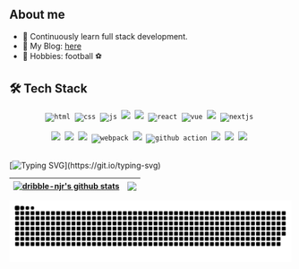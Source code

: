 ## About me 

- 🌱 Continuously learn full stack development.
- 💼 My Blog: [here](https://dribble-njr.github.io/blog/)
- 👋 Hobbies: football ⚽

## 🛠️ Tech Stack

<div align="center">
  <code><img height="40" src="https://api.iconify.design/vscode-icons:file-type-html.svg" alt="html"></code>&nbsp;
  <code><img height="40" src="https://api.iconify.design/vscode-icons:file-type-css.svg" alt="css"></code>&nbsp;
  <code><img height="40" src="https://api.iconify.design/skill-icons:javascript.svg" alt="js"></code>&nbsp;
  <code><img height="40" src="https://api.iconify.design/skill-icons:typescript.svg"></code>&nbsp;
  <code><img height="40" src="https://api.iconify.design/skill-icons:nodejs-dark.svg"></code>&nbsp;
  <code><img height="40" src="https://api.iconify.design/devicon:react.svg" alt="react"></code>&nbsp;
  <code><img height="40" src="https://api.iconify.design/devicon:vuejs.svg" alt="vue"></code>&nbsp;
  <code><img height="40" src="https://api.iconify.design/skill-icons:nestjs-dark.svg"></code>&nbsp;
  <code><img height="40" src="https://api.iconify.design/logos:nextjs-icon.svg" alt="nextjs"></code>&nbsp;
</div>

<br />

<div align="center">
  <code><img height="40" src="https://api.iconify.design/devicon:git.svg"></code>&nbsp;
  <code><img height="40" src="https://api.iconify.design/devicon:vscode.svg"></code>&nbsp;
  <code><img height="40" src="https://api.iconify.design/skill-icons:vite-dark.svg"></code>&nbsp;
  <code><img height="40" src="https://api.iconify.design/devicon:webpack.svg" alt="webpack"></code>&nbsp;
  <code><img height="40" src="https://api.iconify.design/skill-icons:github-dark.svg"></code>&nbsp;
  <code><img height="40" src="https://api.iconify.design/devicon:githubactions.svg" alt="github action"></code>&nbsp;
  <code><img height="40" src="https://api.iconify.design/devicon:nginx.svg"></code>&nbsp;
  <code><img height="40" src="https://api.iconify.design/skill-icons:prisma.svg"></code>&nbsp;
  <code><img height="40" src="https://api.iconify.design/skill-icons:docker.svg"></code>&nbsp;
</div>

<br/>

[![Typing SVG](https://readme-typing-svg.herokuapp.com?font=Fira+Code&pause=1000&color=539BF5&background=4184E41A&vCenter=true&multiline=true&random=false&width=550&height=40&lines=Enquanto+houver+1%25+de+chance%2C+teremo+99%25+f%C3%A9.)](https://git.io/typing-svg)

| <a href="https://github.com/dribble-njr/github-readme-stats"><img align="center" src="https://github-readme-stats.vercel.app/api?username=dribble-njr&show_icons=true&hide_border=true&theme=transparent" alt="dribble-njr's github stats" /></a> | <a href="https://github.com/dribble-njr/github-readme-stats"><img align="center" src="https://github-readme-stats.vercel.app/api/top-langs/?username=dribble-njr&layout=compact&hide_border=true&theme=transparent" /></a> |
| ------------- | ------------- |


<img src="https://raw.githubusercontent.com/dribble-njr/dribble-njr/output/snake.svg" alt="Snake animation" />
